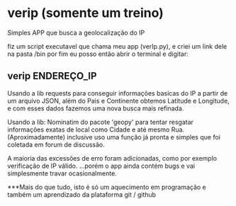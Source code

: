 # verip (somente um treino)
Simples APP que busca a geolocalização do IP

fiz um script executavel que chama meu app (verIp.py), e criei um link dele na pasta /bin
por fim eu posso então abrir o terminal e digitar:

verip ENDEREÇO_IP
------------------------------------------------

Usando a lib requests para conseguir informações basicas do IP a partir de um arquivo JSON,
além do Pais e Continente obtemos Latitude e Longitude, e com esses dados fazemos uma nova busca mais refinada.

Usando a lib: Nominatim do pacote 'geopy' para tentar resgatar informações exatas de local como Cidade e até mesmo Rua. (Aproximadamente)
inclusive uso uma função já pronta e simples que foi coletada em forum de discussão.

A maioria das excessões de erro foram adicionadas, como por exemplo verificação de IP válido.
...porém o app ainda contém bugs e vai simplesmente travar ocasionalmente.

***Mais do que tudo, isto é só um aquecimento em programação e também um aprendizado da plataforma git / github
